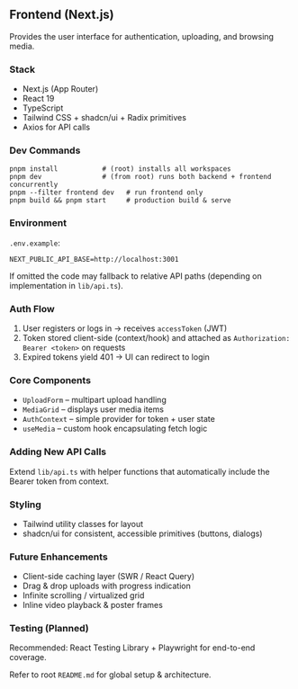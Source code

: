 ## Frontend (Next.js)

Provides the user interface for authentication, uploading, and browsing media.

### Stack

- Next.js (App Router)
- React 19
- TypeScript
- Tailwind CSS + shadcn/ui + Radix primitives
- Axios for API calls

### Dev Commands

```
pnpm install           # (root) installs all workspaces
pnpm dev               # (from root) runs both backend + frontend concurrently
pnpm --filter frontend dev   # run frontend only
pnpm build && pnpm start     # production build & serve
```

### Environment

`.env.example`:

```
NEXT_PUBLIC_API_BASE=http://localhost:3001
```

If omitted the code may fallback to relative API paths (depending on implementation in `lib/api.ts`).

### Auth Flow

1. User registers or logs in -> receives `accessToken` (JWT)
2. Token stored client-side (context/hook) and attached as `Authorization: Bearer <token>` on requests
3. Expired tokens yield 401 -> UI can redirect to login

### Core Components

- `UploadForm` – multipart upload handling
- `MediaGrid` – displays user media items
- `AuthContext` – simple provider for token + user state
- `useMedia` – custom hook encapsulating fetch logic

### Adding New API Calls

Extend `lib/api.ts` with helper functions that automatically include the Bearer token from context.

### Styling

- Tailwind utility classes for layout
- shadcn/ui for consistent, accessible primitives (buttons, dialogs)

### Future Enhancements

- Client-side caching layer (SWR / React Query)
- Drag & drop uploads with progress indication
- Infinite scrolling / virtualized grid
- Inline video playback & poster frames

### Testing (Planned)

Recommended: React Testing Library + Playwright for end-to-end coverage.

Refer to root `README.md` for global setup & architecture.
